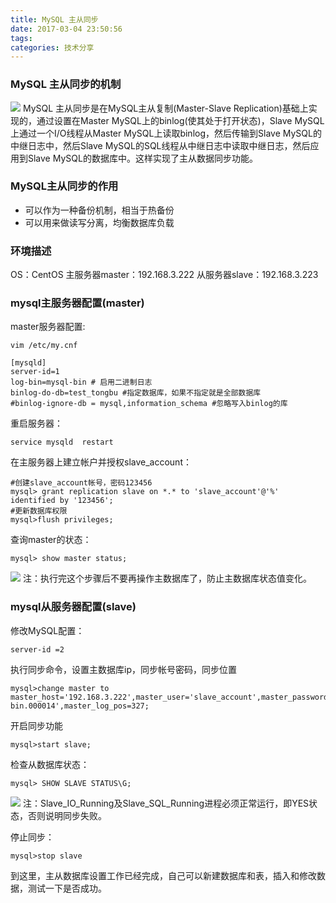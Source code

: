 ```yaml
---
title: MySQL 主从同步
date: 2017-03-04 23:50:56
tags:
categories: 技术分享
---
```

### MySQL 主从同步的机制
![](http://oncsg1snd.bkt.clouddn.com/images/20170304/Master-Slave.jpg)
MySQL 主从同步是在MySQL主从复制(Master-Slave Replication)基础上实现的，通过设置在Master MySQL上的binlog(使其处于打开状态)，Slave MySQL上通过一个I/O线程从Master MySQL上读取binlog，然后传输到Slave MySQL的中继日志中，然后Slave MySQL的SQL线程从中继日志中读取中继日志，然后应用到Slave MySQL的数据库中。这样实现了主从数据同步功能。

### MySQL主从同步的作用
- 可以作为一种备份机制，相当于热备份
- 可以用来做读写分离，均衡数据库负载

### 环境描述
OS：CentOS
主服务器master：192.168.3.222
从服务器slave：192.168.3.223

### mysql主服务器配置(master)
master服务器配置:
```
vim /etc/my.cnf
```

```
[mysqld]
server-id=1
log-bin=mysql-bin # 启用二进制日志
binlog-do-db=test_tongbu #指定数据库，如果不指定就是全部数据库
#binlog-ignore-db = mysql,information_schema #忽略写入binlog的库
```

重启服务器：
```
service mysqld  restart
```

在主服务器上建立帐户并授权slave_account：

```
#创建slave_account帐号，密码123456
mysql> grant replication slave on *.* to 'slave_account'@'%' identified by '123456';
#更新数据库权限
mysql>flush privileges;
```
查询master的状态：
```
mysql> show master status;
```
![](http://oncsg1snd.bkt.clouddn.com/images/20170304/master-status.jpg)
注：执行完这个步骤后不要再操作主数据库了，防止主数据库状态值变化。

### mysql从服务器配置(slave)
修改MySQL配置：
```
server-id =2  
```

执行同步命令，设置主数据库ip，同步帐号密码，同步位置
```
mysql>change master to master_host='192.168.3.222',master_user='slave_account',master_password='123456',master_log_file='mysql-bin.000014',master_log_pos=327;
```
开启同步功能
```
mysql>start slave;
```
检查从数据库状态：
```
mysql> SHOW SLAVE STATUS\G;
```
![](http://oncsg1snd.bkt.clouddn.com/images/20170304/slave-status.jpg)
注：Slave_IO_Running及Slave_SQL_Running进程必须正常运行，即YES状态，否则说明同步失败。

停止同步：
```
mysql>stop slave
```
到这里，主从数据库设置工作已经完成，自己可以新建数据库和表，插入和修改数据，测试一下是否成功。
